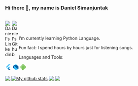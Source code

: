 ### Hi there 👋, my name is Daniel Simanjuntak

<br/>
<a href="https://linkedin.com/in/daniel-smnjuntak/">
  <img align="left" alt="Daniel's Linkedin" width="22px" src="https://cdn.jsdelivr.net/npm/simple-icons@v3/icons/linkedin.svg" />
</a>
<a href="https://github.com/DSmnjuntak">
  <img align="left" alt="Daniel's Github" width="22px" src="https://cdn.jsdelivr.net/npm/simple-icons@v3/icons/github.svg" />
</a>
<br/>
<br/>

I’m currently learning Python Language.

Fun fact: I spend hours by hours just for listening songs.


Languages and Tools:

<code><img height="20" src="https://raw.githubusercontent.com/github/explore/80688e429a7d4ef2fca1e82350fe8e3517d3494d/topics/flutter/flutter.png"></code>
<code><img height="20" src="https://raw.githubusercontent.com/github/explore/80688e429a7d4ef2fca1e82350fe8e3517d3494d/topics/dart/dart.png"></code>
<code><img height="20" src="https://raw.githubusercontent.com/github/explore/80688e429a7d4ef2fca1e82350fe8e3517d3494d/topics/android/android.png"></code>

     
<a href="https://github.com/DSmnjuntak">
  <img align="center" src="https://github-readme-stats.vercel.app/api/top-langs/?username=DSmnjuntak&hide_langs_below=1" />
</a>

<a href="https://github.com/DSmnjuntak">
 <img align="center" src="https://github-readme-stats.vercel.app/api?username=DSmnjuntak&show_icons=true&line_height=27" alt="My github stats"/>
</a>
<a href="https://github.com/DSmnjuntak/audioPlayer">
  <img align="center" src="https://github-readme-stats.vercel.app/api/pin/?username=DSmnjuntak&repo=audioPlayer" />
<a href="https://github.com/DSmnjuntak/warungtendasteak">
  <img align="center" src="https://github-readme-stats.vercel.app/api/pin/?username=DSmnjuntak&repo=warungtendasteak" />
